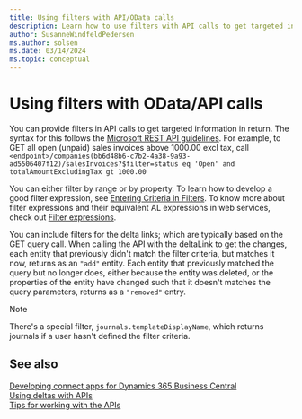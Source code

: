 ```yaml
---
title: Using filters with API/OData calls
description: Learn how to use filters with API calls to get targeted information in return.
author: SusanneWindfeldPedersen
ms.author: solsen
ms.date: 03/14/2024
ms.topic: conceptual
---
```


# Using filters with OData/API calls

You can provide filters in API calls to get targeted information in return. The syntax for this follows the [Microsoft REST API guidelines](https://github.com/Microsoft/api-guidelines/blob/master/Guidelines.md#97-filtering). For example, to GET all open (unpaid) sales invoices above 1000.00 excl tax, call `<endpoint>/companies(bb6d48b6-c7b2-4a38-9a93-ad5506407f12)/salesInvoices?$filter=status eq 'Open' and totalAmountExcludingTax gt 1000.00`

You can either filter by range or by property. To learn how to develop a good filter expression, see [Entering Criteria in Filters](../developer/devenv-entering-criteria-in-filters.md). To know more about filter expressions and their equivalent AL expressions in web services, check out [Filter expressions](../webservices/use-filter-expressions-in-odata-uris.md#filter-expressions).

You can include filters for the delta links; which are typically based on the GET query call. When calling the API with the deltaLink to get the changes, each entity that previously didn't match the filter criteria, but matches it now, returns as an `"add"` entity. Each entity that previously matched the query but no longer does, either because the entity was deleted, or the properties of the entity have changed such that it doesn't matches the query parameters, returns as a `"removed"` entry.

> [!NOTE]
> There's a special filter, `journals.templateDisplayName`, which returns journals if a user hasn't defined the filter criteria.

## See also

[Developing connect apps for Dynamics 365 Business Central](devenv-develop-connect-apps.md)  
[Using deltas with APIs](devenv-connect-apps-delta.md)  
[Tips for working with the APIs](devenv-connect-apps-tips.md)  